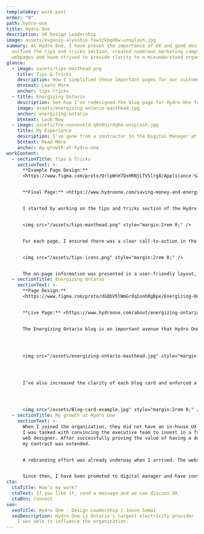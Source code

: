 ```yaml
---
templateKey: work-post
order: "0"
path: hydro-one
title: Hydro One
description: UX Design Leadership
image: assets/evgeniy-alyoshin-fxw3zkbqd0w-unsplash.jpg
summary: A﻿t Hydro One, I have proven the importance of UX and good design. I've
  unified the tips and tricks section, created numerous marketing campaign
  webpages and have strived to provide clarity to a misunderstood organization.
glance:
  - image: assets/tips-masthead.png
    title: Tips & Tricks
    description: H﻿ow I simplified these important pages for our customers
    btntext: Learn More
    anchor: tips-tricks
  - title: Energizing Ontario
    description: S﻿ee how I've redesigned the blog page for Hydro One for clarity.
    image: assets/energizing-ontario-masthead.jpg
    anchor: energizing-ontario
    btntext: Look Now
  - image: assets/fre-sonneveld-q6n8nirdqhe-unsplash.jpg
    title: My Experience
    description: I've gone from a contractor to the Digital Manager at Hydro One
    btntext: Read More
    anchor: my-growth-at-hydro-one
workContent:
  - sectionTitle: Tips & Tricks
    sectionText: >-
      **Example Page Design:**
      <https://www.figma.com/proto/QrlpWnH7QxHRNjLTV5lrg8/Applicance-%26-Energy-Savings-Tips?page-id=0%3A1&node-id=2-61&viewport=1164%2C1217%2C0.41&scaling=min-zoom>


      **F﻿inal Page:** <https://www.hydroone.com/saving-money-and-energy/residential/tips-and-tools/appliances>


      I started by working on the tips and tricks section of the Hydro One website. My first task was to create a consistent look across all pages in the section, starting with the Cooling tips and tricks page. To achieve this, I reviewed each page to identify common elements and used a similar design style throughout. These pages were featured in the monthly newsletter.


      <img src="/assets/tips-masthead.png" style="margin:2rem 0;" />


      For each page, I ensured there was a clear call-to-action in the masthead and modernized the design with overlapping elements that didn't detract from the image.


      <img src="/assets/tips-icons.png" style="margin:2rem 0;" />


      The on-page information was presented in a user-friendly layout, making it easy for readers to skim the content without being overwhelmed with too much information.
  - sectionTitle: Energizing Ontario
    sectionText: >-
      **P﻿age Design:**
      <https://www.figma.com/proto/dGQbV5lWmGrdqIonhRgBpe/Energizing-Ontario?page-id=0%3A1&node-id=2-2&viewport=1111%2C401%2C0.88&scaling=min-zoom>


      **L﻿ive Page:** <https://www.hydroone.com/about/energizing-ontario>


      The Energizing Ontario blog is an important avenue that Hydro One uses to showcase it’s positive initiatives and community investments. In my redesign of the page, I’ve made it much simpler to search for specific blogs using filterizr. 




      <img src="/assets/energizing-ontario-masthead.jpg" style="margin:2rem 0;" />




      I’ve also increased the clarity of each blog card and enforced a strict character count for each card.




      <img src="/assets/Blog-card-example.jpg" style="margin:2rem 0;" />
  - sectionTitle: My growth at Hydro One
    sectionText: >-
      When I joined the organization, they did not have an in-house UX designer.
      I was tasked with convincing the executive team to invest in a full-time
      web designer. After successfully proving the value of having a designer,
      my contract was extended.


      A rebranding effort was already underway when I arrived. The website had been updated to the new brand colour of teal, but otherwise remained the same. My work adhered to the new brand guidelines, but I had some flexibility to interpret and revitalize the existing brand. 


      Since then, I have been promoted to digital manager and have continued to prioritize simple and elegant solutions with a focus on user experience. I have grown the team to include two full-time UX designer/developer positions and continue to advocate for best practices and tools to further improve our customers' experience.
cta:
  ctaTitle: How's my work?
  ctaText: If you like it, send a message and we can discuss UX.
  ctaBtn: Connect
seo:
  seoTitle: Hydro One - Design Leadership | Jason Somai
  seoDescription: Hydro One is Ontario's largest electricity provider - here's how
    I was able to influence the organization.
---
```

